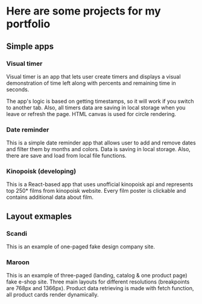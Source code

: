 # Here are some projects for my portfolio

## Simple apps

### Visual timer

Visual timer is an app that lets user create timers and displays a visual demonstration of time left along with percents and remaining time in seconds.

The app's logic is based on getting timestamps, so it will work if you switch to another tab. Also, all timers data are saving in local storage when you leave or refresh the page. HTML canvas is used for circle rendering.

### Date reminder

This is a simple date reminder app that allows user to add and remove dates and filter them by months and colors. Data is saving in local storage. Also, there are save and load from local file functions.

### Kinopoisk (developing)

This is a React-based app that uses unofficial kinopoisk api and represents top 250\* films from kinopoisk website. Every film poster is clickable and contains additional data about film.

## Layout exmaples

### Scandi

This is an example of one-paged fake design company site.

### Maroon

This is an example of three-paged (landing, catalog & one product page) fake e-shop site. Three main layouts for different resolutions (breakpoints are 768px and 1366px). Product data retrieving is made with fetch function, all product cards render dynamically.
